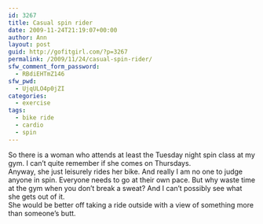 ```yaml
---
id: 3267
title: Casual spin rider
date: 2009-11-24T21:19:07+00:00
author: Ann
layout: post
guid: http://gofitgirl.com/?p=3267
permalink: /2009/11/24/casual-spin-rider/
sfw_comment_form_password:
  - RBdiEHTmZ146
sfw_pwd:
  - UjqULO4p0jZI
categories:
  - exercise
tags:
  - bike ride
  - cardio
  - spin
---
```

So there is a woman who attends at least the Tuesday night spin class at my gym. I can&#8217;t quite remember if she comes on Thursdays.  
Anyway, she just leisurely rides her bike. And really I am no one to judge anyone in spin. Everyone needs to go at their own pace. But why waste time at the gym when you don&#8217;t break a sweat? And I can&#8217;t possibly see what she gets out of it.  
She would be better off taking a ride outside with a view of something more than someone&#8217;s butt.